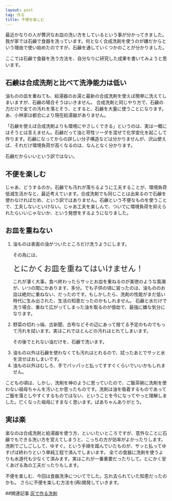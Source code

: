 ```yaml
---
layout: post
tag: 作る
title: 不便を楽しむ
---
```



最近かなりの人が贅沢なお皿の洗い方をしているという事が分かってきました。
我が家では石鹸で食器を洗っています。何となく合成洗剤を使うのが嫌だからという理由で使い始めたのですが、石鹸を通していくつかのことが分かりました。

ここでは石鹸で食器を洗う方法を、自分なりに研究した成果を書いてみようと思います。


## 石鹸は合成洗剤と比べて洗浄能力は低い

油ものの皿を重ねても、給湯器のお湯と最新の合成洗剤を使えば簡単に洗えてしまいますが、石鹸の場合そうはいきません。
合成洗剤と同じやり方で、石鹸の力だけで全ての汚れを落とそう、とすると、石鹸を大量に使うことになります。あ、小林家は都合により現在給湯器がありません。

「石鹸を使えば合成洗剤よりも環境にやさしくできる」というのは、実は一概にはそうとは言えません。石鹸だって油と苛性ソーダを混ぜて化学変化を起こして作ります。石鹸になってからの詳しい分子構造などは分かりませんが、沢山使えば、それだけ環境負荷が高くなるのは、なんとなく分かります。

石鹸だからいいという訳ではない。


## 不便を楽しむ

じゃあ、どうするのか。石鹸でも汚れが落ちるように工夫することが、環境負荷低減生活かなと、最近考えています。合成洗剤でも同じことは出来るので石鹸を使わなければだめ、という訳ではありません。石鹸という不便なものを使うことで、工夫しないといけない。じゃあ工夫を楽しんで、ついでに環境負荷を抑えられたらいいじゃないか、という発想をするようになりました。


## お皿を重ねない

<ol>
<li>油ものは表面の油がついたところだけ洗うようにします。

その為には、

<span style="font-size:x-large;">とにかくお皿を重ねてはいけません！</span>

これが凄く大事。食べ終わったらサッとお皿を重ねるのが美徳のような風潮が、いつの間にかあります、多分。でも子供の頃に習ったのは、油もののお皿は絶対に重ねない、だったのです。もしかしたら、洗剤の性能がまだ低い時代に生み出された、生活の知恵だったのかもしれません。
石鹸と水だけで洗う場合、重ねて広がってしまった油を取るのが億劫で、最強に嫌な気分になります。</li>


<li>野菜の切れっ端、古新聞、古布などその辺にあって捨てる予定のものでもって汚れを拭います。実はこれでほとんどの汚れはとれてしまいます。

その後でとれない油だけを、石鹸で洗います。</li>


<li>油もの以外は石鹸を使わなくても汚れはとれるので、拭ったあとでサッと水を流せばおしまいです。</li>


<li>油もの以外はむしろ、手でパッパッと払ってすすぐくらいでいいかもしれません。</li>

</ol>


こどもの頃は、しかし、洗剤を神のように思っていたので、ご飯茶碗に洗剤を使わない祖母ちゃんを汚いとか思ったものです。洗剤は油を吸着するものであってご飯を落としやすくするものではない、ということを今になってやっと理解しました。亡くなった祖母にすまなく思います。ばあちゃんありがとう。


## 実は楽

楽なのは合成洗剤と給湯器を使う方、といいたいところですが、意外なことに石鹸でもできる洗い方を覚えてしまうと、こっちの方が効率がよかったりします。
洗剤でごしごしして、ゆすぐ。という手順を踏んでいたものが、サッと払ってゆすげば終わりという単純工程で済んでしまいます。
全ての食器に洗剤を使うよりも水道代も少なくて済みます。実はこれが一番重要だったりして。とにかく安くあげる為の工夫だったりもします。



不便を楽しむ、今回は食器洗浄についてでした。忘れ去られていた知恵だったのかも。
さらに不便を楽しむ方法を(再)開発していきます。


##関連記事
[灰で作る洗剤](http://kobapan.com/blog/2014/04/28/aku.html)
